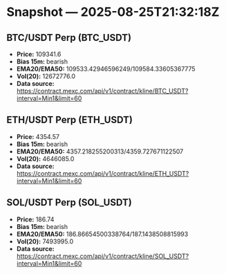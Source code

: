 # Snapshot — 2025-08-25T21:32:18Z

## BTC/USDT Perp (BTC_USDT)
- **Price:** 109341.6
- **Bias 15m:** bearish
- **EMA20/EMA50:** 109533.42946596249/109584.33605367775
- **Vol(20):** 12672776.0
- **Data source:** https://contract.mexc.com/api/v1/contract/kline/BTC_USDT?interval=Min1&limit=60

## ETH/USDT Perp (ETH_USDT)
- **Price:** 4354.57
- **Bias 15m:** bearish
- **EMA20/EMA50:** 4357.218255200313/4359.727671122507
- **Vol(20):** 4646085.0
- **Data source:** https://contract.mexc.com/api/v1/contract/kline/ETH_USDT?interval=Min1&limit=60

## SOL/USDT Perp (SOL_USDT)
- **Price:** 186.74
- **Bias 15m:** bearish
- **EMA20/EMA50:** 186.86654500338764/187.1438508815993
- **Vol(20):** 7493995.0
- **Data source:** https://contract.mexc.com/api/v1/contract/kline/SOL_USDT?interval=Min1&limit=60

